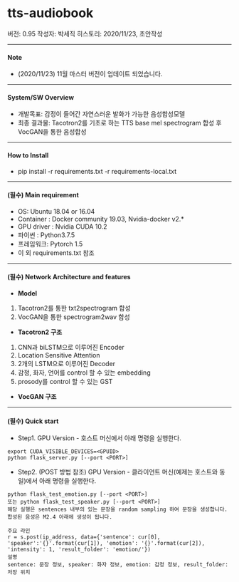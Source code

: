 # tts-audiobook

버전: 0.95
작성자: 박세직
히스토리:
2020/11/23, 초안작성

***

#### Note

* (2020/11/23) 11월 마스터 버전이 업데이트 되었습니다.

***

#### System/SW Overview

* 개발목표: 감정이 들어간 자연스러운 발화가 가능한 음성합성모델
* 최종 결과물: Tacotron2를 기초로 하는 TTS base mel spectrogram 합성 후 VocGAN을 통한 음성합성

***

#### How to Install

* pip install -r requirements.txt -r requirements-local.txt

***

#### (필수) Main requirement

* OS: Ubuntu 18.04 or 16.04
* Container : Docker community 19.03, Nvidia-docker v2.*
* GPU driver : Nvidia CUDA 10.2
* 파이썬 : Python3.7.5
* 프레임워크: Pytorch 1.5
* 이 외 requirements.txt 참조

***

#### (필수) Network Architecture and features

* **Model**
1. Tacotron2를 통한 txt2spectrogram 합성
2. VocGAN을 통한 spectrogram2wav 합성
* **Tacotron2 구조**
1. CNN과 biLSTM으로 이루어진 Encoder
2. Location Sensitive Attention
3. 2개의 LSTM으로 이루어진 Decoder 
4. 감정, 화자, 언어를 control 할 수 있는 embedding
5. prosody를 control 할 수 있는 GST
* **VocGAN 구조**

***

#### (필수) Quick start

* Step1. GPU Version - 호스트 머신에서 아래 명령을 실행한다. 
```
export CUDA_VISIBLE_DEVICES=<GPUID>
python flask_server.py [--port <PORT>]
```

* Step2. (POST 방법 참조) GPU Version - 클라이언트 머신(예제는 호스트와 동일)에서 아래 명령을 실행한다. 
```
python flask_test_emotion.py [--port <PORT>]
또는 python flask_test_speaker.py [--port <PORT>]
해당 실행은 sentences 내부의 있는 문장을 random sampling 하여 문장을 생성합니다.
합성된 음성은 M2.4 아래에 생성이 됩니다.
```
```
주요 라인
r = s.post(ip_address, data={'sentence': cur[0], 'speaker':'{}'.format(cur[1]), 'emotion': '{}'.format(cur[2]), 'intensity': 1, 'result_folder': 'emotion/'})
설명
sentence: 문장 정보, speaker: 화자 정보, emotion: 감정 정보, result_folder: 저장 위치
```
